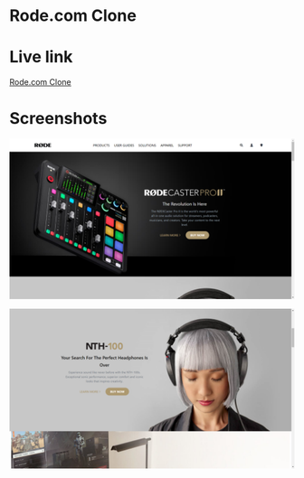 # Rode.com Clone

# Live link

[Rode.com Clone](https://rode-clone-1.netlify.app/)

# Screenshots

![Screenshot-Rode.com-Clone](./1.png)

![Screenshot-Rode.com-Clone](./2.png)
